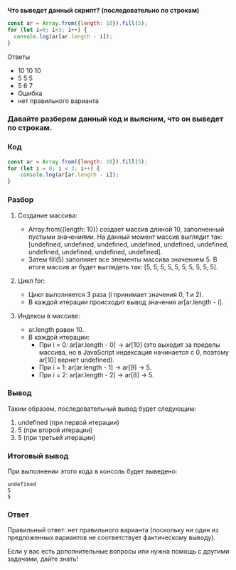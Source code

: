 
**Что выведет данный скрипт? (последовательно по строкам)**
  
```js
const ar = Array.from({length: 10}).fill(5);
for (let i=0; i<3; i++) {
  console.log(ar[ar.length - i]);
}
```

Ответы
* 10 10 10
* 5 5 5
* 5 6 7
* Ошибка
* нет правильного варианта


### Давайте разберем данный код и выясним, что он выведет по строкам.

### Код
```js
const ar = Array.from({length: 10}).fill(5);
for (let i = 0; i < 3; i++) {
    console.log(ar[ar.length - i]);
}
```

### Разбор

1. Создание массива:
    - Array.from({length: 10}) создает массив длиной 10, заполненный пустыми значениями. На данный момент массив выглядит так: [undefined, undefined, undefined, undefined, undefined, undefined, undefined, undefined, undefined, undefined].
    - Затем fill(5) заполняет все элементы массива значением 5. В итоге массив ar будет выглядеть так: [5, 5, 5, 5, 5, 5, 5, 5, 5, 5].

2. Цикл for:
    - Цикл выполняется 3 раза (i принимает значения 0, 1 и 2).
    - В каждой итерации происходит вывод значения ar[ar.length - i].

3. Индексы в массиве:
    - ar.length равен 10.
    - В каждой итерации:
        - При i = 0: ar[ar.length - 0] → ar[10] (это выходит за пределы массива, но в JavaScript индексация начинается с 0, поэтому ar[10] вернет undefined).
        - При i = 1: ar[ar.length - 1] → ar[9] → 5.
        - При i = 2: ar[ar.length - 2] → ar[8] → 5.

### Вывод

Таким образом, последовательный вывод будет следующим:
1. undefined (при первой итерации)
2. 5 (при второй итерации)
3. 5 (при третьей итерации)

### Итоговый вывод

При выполнении этого кода в консоль будет выведено:

```
undefined
5
5
```

### Ответ

Правильный ответ: нет правильного варианта (поскольку ни один из предложенных вариантов не соответствует фактическому выводу).

Если у вас есть дополнительные вопросы или нужна помощь с другими задачами, дайте знать!